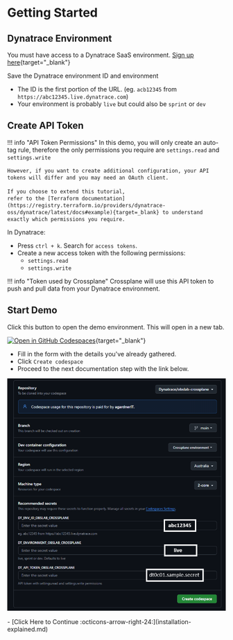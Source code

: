 # Getting Started

## Dynatrace Environment

You must have access to a Dynatrace SaaS environment. [Sign up here](https://dt-url.net/trial){target="_blank"}

Save the Dynatrace environment ID and environment

* The ID is the first portion of the URL. (eg. `acb12345` from `https://abc12345.live.dynatrace.com`)
* Your environment is probably `live` but could also be `sprint` or `dev`

## Create API Token

!!! info "API Token Permissions"
    In this demo, you will only create an auto-tag rule,
    therefore the only permissions you require are `settings.read` and `settings.write`

    However, if you want to create additional configuration, your API tokens will differ and you may need an OAuth client.

    If you choose to extend this tutorial,
    refer to the [Terraform documentation](https://registry.terraform.io/providers/dynatrace-oss/dynatrace/latest/docs#example){target=_blank} to understand exactly which permissions you require.

In Dynatrace:

* Press `ctrl + k`. Search for `access tokens`.
* Create a new access token with the following permissions:
    * `settings.read`
    * `settings.write`

!!! info "Token used by Crossplane"
    Crossplane will use this API token to push and pull data
    from your Dynatrace environment.

## Start Demo

Click this button to open the demo environment. This will open in a new tab.

[![Open in GitHub Codespaces](https://github.com/codespaces/badge.svg)](https://codespaces.new/dynatrace/obslab-crossplane){target="_blank"}

* Fill in the form with the details you've already gathered.
* Click `Create codespace`
* Proceed to the next documentation step with the link below.

![codespace form](images/codespace-form.png)


<div class="grid cards" markdown>
- [Click Here to Continue :octicons-arrow-right-24:](installation-explained.md)
</div>